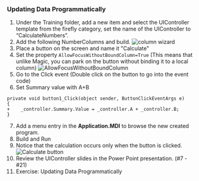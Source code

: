 ﻿### Updating Data Programmatically
1.	Under the Training folder, add a new item and select the UIController template from the firefly category, set the name of the UIController to “CalculateNumbers”.
2.	Add the following NumberColumns and build.
![column wizard](Column_wizard.png)
3.	Place a button on the screen and name it "Calculate"
4.	Set the property `AllowFocusWithoutBoundColumn=True` (This means that unlike Magic, you can park on the button without binding it to a local column)
![AllowFocusWithoutBoundColumn](AllowFocusWithoutBoundColumn.png)
5.	Go to the Click event (Double click on the button to go into the event code)
6.	Set Summary value with A+B
```
private void button1_Click(object sender, ButtonClickEventArgs e)
{
+    _controller.Summary.Value = _controller.A + _controller.B;
}
```
7.	Add a menu entry in the **Application.MDI** to browse the new created program.
8.	Build and Run
9.	Notice that the calculation occurs only when the button is clicked.
![Calculate button](calculate_button.png)
10.	Review the UIController slides in the Power Point presentation. (#7 - #21)
11.	Exercise: Updating Data Programmatically
